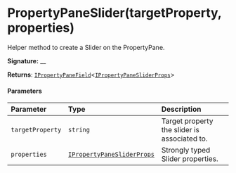 # PropertyPaneSlider(targetProperty,properties)




Helper method to create a Slider on the PropertyPane.

**Signature:** __

**Returns**: [`IPropertyPaneField`](../sp-webpart-base/ipropertypanefield.md)<[`IPropertyPaneSliderProps`](../sp-webpart-base/ipropertypanesliderprops.md)>





#### Parameters


| Parameter	   | Type    | Description |
|:-------------|:---------------|:------------|
| `targetProperty`    | `string` | Target property the slider is associated to. |
| `properties`    | [`IPropertyPaneSliderProps`](../sp-webpart-base/ipropertypanesliderprops.md) | Strongly typed Slider properties. |


